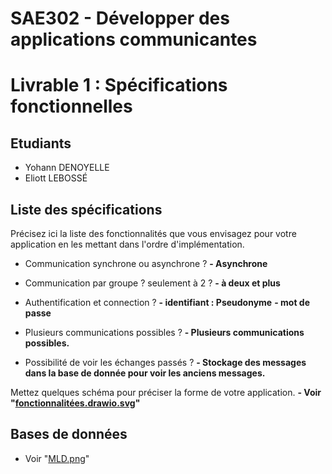# SAE302 - Développer des applications communicantes
# Livrable 1 : Spécifications fonctionnelles

## Etudiants
* Yohann DENOYELLE
* Eliott LEBOSSÉ

## Liste des spécifications

Précisez ici la liste des fonctionnalités que vous envisagez pour votre application en les mettant dans l'ordre d'implémentation.

* Communication synchrone ou asynchrone ? 
    **- Asynchrone**
* Communication par groupe ? seulement à 2 ?
    	**- à deux et plus**
* Authentification et connection ? 
	**- identifiant : Pseudonyme**
	**- mot de passe**

* Plusieurs communications possibles ?
    **- Plusieurs communications possibles.**
* Possibilité de voir les échanges passés ?
    **- Stockage des messages dans la base de donnée pour voir les anciens messages.**

Mettez quelques schéma pour préciser la forme de votre application.
    **- Voir "[fonctionnalitées.drawio.svg](https://scm.univ-tours.fr/22104409t/sae302-chatch/-/blob/64cc34133a1ab94402d3822d60e1370064003aa4/Fonctionnalit%C3%A9es.drawio.svg)"**


## Bases de données

* Voir "[MLD.png](https://scm.univ-tours.fr/22104409t/sae302-chatch/-/blob/14cf9bbe2d6e1f8f4aa79e23a492f07afcbf2b45/MLD.png)"



